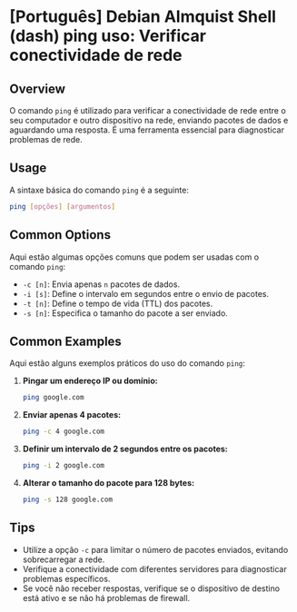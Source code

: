 # [Português] Debian Almquist Shell (dash) ping uso: Verificar conectividade de rede

## Overview
O comando `ping` é utilizado para verificar a conectividade de rede entre o seu computador e outro dispositivo na rede, enviando pacotes de dados e aguardando uma resposta. É uma ferramenta essencial para diagnosticar problemas de rede.

## Usage
A sintaxe básica do comando `ping` é a seguinte:

```bash
ping [opções] [argumentos]
```

## Common Options
Aqui estão algumas opções comuns que podem ser usadas com o comando `ping`:

- `-c [n]`: Envia apenas `n` pacotes de dados.
- `-i [s]`: Define o intervalo em segundos entre o envio de pacotes.
- `-t [n]`: Define o tempo de vida (TTL) dos pacotes.
- `-s [n]`: Especifica o tamanho do pacote a ser enviado.

## Common Examples
Aqui estão alguns exemplos práticos do uso do comando `ping`:

1. **Pingar um endereço IP ou domínio:**
   ```bash
   ping google.com
   ```

2. **Enviar apenas 4 pacotes:**
   ```bash
   ping -c 4 google.com
   ```

3. **Definir um intervalo de 2 segundos entre os pacotes:**
   ```bash
   ping -i 2 google.com
   ```

4. **Alterar o tamanho do pacote para 128 bytes:**
   ```bash
   ping -s 128 google.com
   ```

## Tips
- Utilize a opção `-c` para limitar o número de pacotes enviados, evitando sobrecarregar a rede.
- Verifique a conectividade com diferentes servidores para diagnosticar problemas específicos.
- Se você não receber respostas, verifique se o dispositivo de destino está ativo e se não há problemas de firewall.